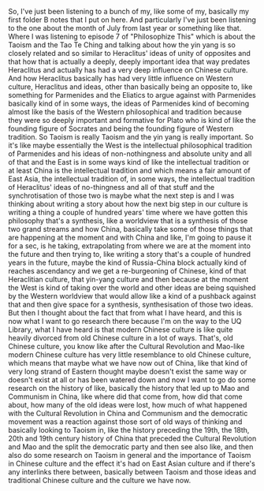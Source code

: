 ﻿So, I've just been listening to a bunch of my, like some of my, basically my first folder
B notes that I put on here. And particularly I've just been listening to the one about
the month of July from last year or something like that. Where I was listening to episode
7 of "Philosophize This" which is about the Taoism and the Tao Te Ching and talking
about how the yin yang is so closely related and so similar to Heraclitus' ideas of unity
of opposites and that how that is actually a deeply, deeply important idea that way predates
Heraclitus and actually has had a very deep influence on Chinese culture. And how Heraclitus
basically has had very little influence on Western culture, Heraclitus and ideas, other
than basically being an opposite to, like something for Parmenides and the Eliatics
to argue against with Parmenides basically kind of in some ways, the ideas of Parmenides
kind of becoming almost like the basis of the Western philosophical and tradition because
they were so deeply important and formative for Plato who is kind of like the founding
figure of Socrates and being the founding figure of Western tradition. So Taoism is really
Taoism and the yin yang is really important. So it's like maybe essentially the West is
the intellectual philosophical tradition of Parmenides and his ideas of non-nothingness
and absolute unity and all of that and the East is in some ways kind of like the intellectual
tradition or at least China is the intellectual tradition and which means a fair amount of
East Asia, the intellectual tradition of, in some ways, the intellectual tradition of
Heraclitus' ideas of no-thingness and all of that stuff and the synchrotisation of those
two is maybe what the next step is and I was thinking about writing a story about how the
next big step in our culture is writing a thing a couple of hundred years' time where
we have gotten this philosophy that's a synthesis, like a worldview that is a synthesis of those
two grand streams and how China, basically take some of those things that are happening
at the moment and with China and like, I'm going to pause it for a sec, is he taking,
extrapolating from where we are at the moment into the future and then trying to, like writing
a story that's a couple of hundred years in the future, maybe the kind of Russia-China
block actually kind of reaches ascendancy and we get a re-burgeoning of Chinese, kind of
that Heraclitian culture, that yin-yang culture and then because at the moment the West is
kind of taking over the world and other ideas are being squished by the Western worldview
that would allow like a kind of a pushback against that and then give space for a synthesis,
synthesisation of those two ideas. But then I thought about the fact that from
what I have heard, and this is now what I want to go research there because I'm on the
way to the UQ Library, what I have heard is that modern Chinese culture is like quite
heavily divorced from old Chinese culture in a lot of ways. That's, old Chinese culture,
you know like after the Cultural Revolution and Mao-like modern Chinese culture has very
little resemblance to old Chinese culture, which means that maybe what we have now out
of China, like that kind of very long strand of Eastern thought maybe doesn't exist the
same way or doesn't exist at all or has been watered down and now I want to go do some
research on the history of like, basically the history that led up to Mao and Communism
in China, like where did that come from, how did that come about, how many of the old ideas
were lost, how much of what happened with the Cultural Revolution in China and Communism
and the democratic movement was a reaction against those sort of old ways of thinking
and basically looking to Taoism in, like the history preceding the 19th, the 18th, 20th
and 19th century history of China that preceded the Cultural Revolution and Mao and the split
the democratic party and then see also like, and then also do some research on Taoism in
general and the importance of Taoism in Chinese culture and the effect it's had on East Asian
culture and if there's any interlinks there between, basically between Taoism and those
ideas and traditional Chinese culture and the culture we have now.

